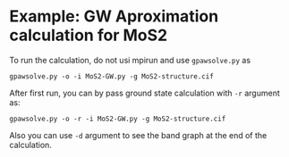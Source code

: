 # Example: GW Aproximation calculation for MoS2

To run the calculation, do not usi mpirun and use `gpawsolve.py` as

    gpawsolve.py -o -i MoS2-GW.py -g MoS2-structure.cif

After first run, you can by pass ground state calculation with `-r` argument as:

	gpawsolve.py -o -r -i MoS2-GW.py -g MoS2-structure.cif

Also you can use `-d` argument to see the band graph at the end of the calculation.